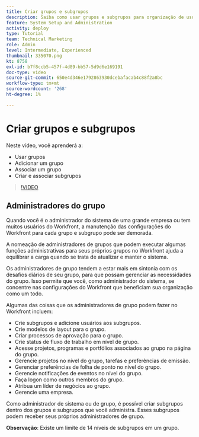 ```yaml
---
title: Criar grupos e subgrupos
description: Saiba como usar grupos e subgrupos para organização de usuários e permissões para trabalhar. Saiba como criar um grupo e subgrupos.
feature: System Setup and Administration
activity: deploy
type: Tutorial
team: Technical Marketing
role: Admin
level: Intermediate, Experienced
thumbnail: 335070.png
kt: 8758
exl-id: b7f8ccb5-457f-4d89-bb57-5d9d6e169191
doc-type: video
source-git-commit: 650e4d346e1792863930dcebafacab4c88f2a8bc
workflow-type: tm+mt
source-wordcount: '268'
ht-degree: 1%

---
```


# Criar grupos e subgrupos

Neste vídeo, você aprenderá a:

* Usar grupos
* Adicionar um grupo
* Associar um grupo
* Criar e associar subgrupos

>[!VIDEO](https://video.tv.adobe.com/v/335070/?quality=12&learn=on)

## Administradores do grupo

Quando você é o administrador do sistema de uma grande empresa ou tem muitos usuários do Workfront, a manutenção das configurações do Workfront para cada grupo e subgrupo pode ser demorada.

A nomeação de administradores de grupos que podem executar algumas funções administrativas para seus próprios grupos no Workfront ajuda a equilibrar a carga quando se trata de atualizar e manter o sistema.

Os administradores de grupo tendem a estar mais em sintonia com os desafios diários de seu grupo, para que possam gerenciar as necessidades do grupo. Isso permite que você, como administrador do sistema, se concentre nas configurações do Workfront que beneficiam sua organização como um todo.

Algumas das coisas que os administradores de grupo podem fazer no Workfront incluem:

* Crie subgrupos e adicione usuários aos subgrupos.
* Crie modelos de layout para o grupo.
* Criar processos de aprovação para o grupo.
* Crie status de fluxo de trabalho em nível de grupo.
* Acesse projetos, programas e portfólios associados ao grupo na página do grupo.
* Gerencie projetos no nível do grupo, tarefas e preferências de emissão.
* Gerenciar preferências de folha de ponto no nível do grupo.
* Gerencie notificações de eventos no nível do grupo.
* Faça logon como outros membros do grupo.
* Atribua um líder de negócios ao grupo.
* Gerencie uma empresa.

Como administrador de sistema ou de grupo, é possível criar subgrupos dentro dos grupos e subgrupos que você administra. Esses subgrupos podem receber seus próprios administradores de grupo.

**Observação**: Existe um limite de 14 níveis de subgrupos em um grupo.
